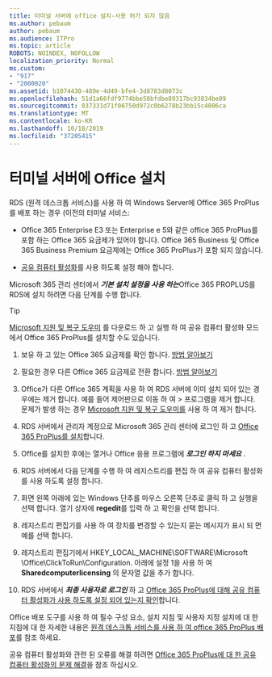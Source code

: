 ```yaml
---
title: 터미널 서버에 office 설치-사용 허가 되지 않음
ms.author: pebaum
author: pebaum
ms.audience: ITPro
ms.topic: article
ROBOTS: NOINDEX, NOFOLLOW
localization_priority: Normal
ms.custom:
- "917"
- "2000020"
ms.assetid: b1074430-489e-4d49-bfe4-3d8783d8073c
ms.openlocfilehash: 51d1a66fdf9774bbe58bfdbe89317bc93834be09
ms.sourcegitcommit: 037331d71f06750d972c0b6278b23bb15c4806ca
ms.translationtype: MT
ms.contentlocale: ko-KR
ms.lasthandoff: 10/18/2019
ms.locfileid: "37205415"
---
```

# <a name="installing-office-on-a-terminal-server"></a>터미널 서버에 Office 설치

RDS (원격 데스크톱 서비스)를 사용 하 여 Windows Server에 Office 365 ProPlus를 배포 하는 경우 (이전의 터미널 서비스:
  
- Office 365 Enterprise E3 또는 Enterprise e 5와 같은 office 365 ProPlus를 포함 하는 Office 365 요금제가 있어야 합니다. Office 365 Business 및 Office 365 Business Premium 요금제에는 Office 365 ProPlus가 포함 되지 않습니다.

- [공유 컴퓨터 활성화](https://docs.microsoft.com/DeployOffice/overview-of-shared-computer-activation-for-office-365-proplus)를 사용 하도록 설정 해야 합니다.

Microsoft 365 관리 센터에서 ***기본 설치 설정을 사용 하는***Office 365 PROPLUS를 RDS에 설치 하려면 다음 단계를 수행 합니다.

> [!TIP]
> [Microsoft 지원 및 복구 도우미](https://aka.ms/SaRA_OfficeSCA_M365Portal) 를 다운로드 하 고 실행 하 여 공유 컴퓨터 활성화 모드에서 Office 365 ProPlus를 설치할 수도 있습니다.
  
1. 보유 하 고 있는 Office 365 요금제를 확인 합니다. [방법 알아보기](https://docs.microsoft.com/office365/admin/admin-overview/what-subscription-do-i-have)

2. 필요한 경우 다른 Office 365 요금제로 전환 합니다. [방법 알아보기](https://docs.microsoft.com/office365/admin/subscriptions-and-billing/switch-to-a-different-plan)

3. Office가 다른 Office 365 계획을 사용 하 여 RDS 서버에 이미 설치 되어 있는 경우에는 제거 합니다. 예를 들어 제어판으로 이동 하 여 \> 프로그램을 제거 합니다. 문제가 발생 하는 경우 [Microsoft 지원 및 복구 도우미를](https://aka.ms/SARA-OfficeUninstall-Alchemy) 사용 하 여 제거 합니다.

4. RDS 서버에서 관리자 계정으로 Microsoft 365 관리 센터에 로그인 하 고 [Office 365 ProPlus를 설치](https://portal.office.com/OLS/MySoftware.aspx)합니다.

5. Office를 설치한 후에는 열거나 Office 응용 프로그램에 ***로그인 하지 마세요*** .

6. RDS 서버에서 다음 단계를 수행 하 여 레지스트리를 편집 하 여 공유 컴퓨터 활성화를 사용 하도록 설정 합니다.

1. 화면 왼쪽 아래에 있는 Windows 단추를 마우스 오른쪽 단추로 클릭 하 고 실행을 선택 합니다. 열기 상자에 **regedit**를 입력 하 고 확인을 선택 합니다.

2. 레지스트리 편집기를 사용 하 여 장치를 변경할 수 있는지 묻는 메시지가 표시 되 면 예를 선택 합니다.

3. 레지스트리 편집기에서 HKEY_LOCAL_MACHINE\SOFTWARE\Microsoft \Office\ClickToRun\Configuration. 아래에 설정 1을 사용 하 여 **Sharedcomputerlicensing** 의 문자열 값을 추가 합니다.

7. RDS 서버에서 ***최종 사용자로 로그인*** 하 고 [Office 365 ProPlus에 대해 공유 컴퓨터 활성화가 사용 하도록 설정 되어 있는지 확인](https://docs.microsoft.com/DeployOffice/troubleshoot-issues-with-shared-computer-activation-for-office-365-proplus#verify-that-activation-for-office-365-proplus-succeeded)합니다.

Office 배포 도구를 사용 하 여 필수 구성 요소, 설치 지침 및 사용자 지정 설치에 대 한 지침에 대 한 자세한 내용은 [원격 데스크톱 서비스를 사용 하 여 office 365 ProPlus 배포](https://docs.microsoft.com/DeployOffice/deploy-office-365-proplus-by-using-remote-desktop-services)를 참조 하세요.
  
공유 컴퓨터 활성화와 관련 된 오류를 해결 하려면 [Office 365 ProPlus에 대 한 공유 컴퓨터 활성화의 문제 해결](https://docs.microsoft.com/DeployOffice/troubleshoot-issues-with-shared-computer-activation-for-office-365-proplus)을 참조 하십시오.
  